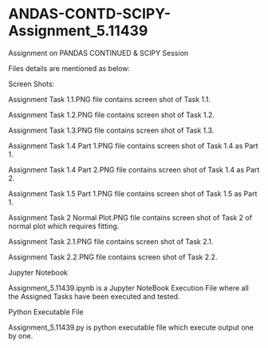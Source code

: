 # ANDAS-CONTD-SCIPY-Assignment_5.11439
Assignment on PANDAS CONTINUED &amp; SCIPY Session

Files details are mentioned as below:

Screen Shots:

Assignment Task 1.1.PNG file contains screen shot of Task 1.1.

Assignment Task 1.2.PNG	file contains screen shot of Task 1.2.

Assignment Task 1.3.PNG	file contains screen shot of Task 1.3.

Assignment Task 1.4 Part 1.PNG	file contains screen shot of Task 1.4 as Part 1.

Assignment Task 1.4 Part 2.PNG	file contains screen shot of Task 1.4 as Part 2.

Assignment Task 1.5 Part 1.PNG	file contains screen shot of Task 1.5 as Part 1.

Assignment Task 2 Normal Plot.PNG	file contains screen shot of Task 2 of normal plot which requires fitting.

Assignment Task 2.1.PNG file contains screen shot of Task 2.1.

Assignment Task 2.2.PNG file contains screen shot of Task 2.2.

Jupyter Notebook

Assignment_5.11439.ipynb is a Jupyter NoteBook Execution File where all the Assigned Tasks have been executed and tested.

Python Executable File

Assignment_5.11439.py is python executable file which execute output one by one.
